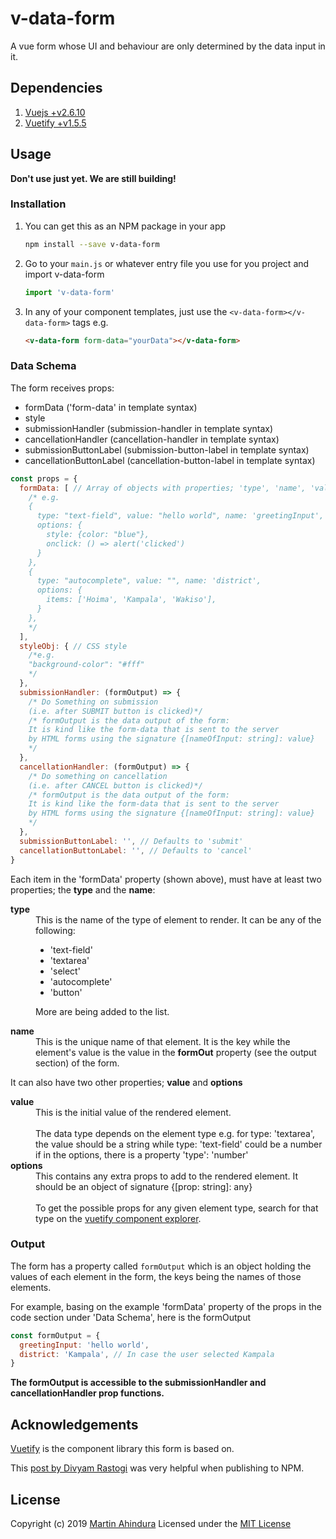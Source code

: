 # v-data-form

A vue form whose UI and behaviour are only determined by the data input in it.

## Dependencies

1. [Vuejs +v2.6.10](https://vuejs.org)
2. [Vuetify +v1.5.5](https://vuetifyjs.com)

## Usage

__Don't use just yet. We are still building!__

### Installation

1. You can get this as an NPM package in your app

    ```bash
    npm install --save v-data-form
    ```

2. Go to your ```main.js``` or whatever entry file you use for you project and import v-data-form

    ```Javascript
    import 'v-data-form'
    ```

3. In any of your component templates, just use the ```<v-data-form></v-data-form>``` tags e.g.

    ```html
    <v-data-form form-data="yourData"></v-data-form>
    ```

### Data Schema

The form receives props:

- formData ('form-data' in template syntax)
- style
- submissionHandler (submission-handler in template syntax)
- cancellationHandler (cancellation-handler in template syntax)
- submissionButtonLabel (submission-button-label in template syntax)
- cancellationButtonLabel (cancellation-button-label in template syntax)

```JavaScript
const props = {
  formData: [ // Array of objects with properties; 'type', 'name', 'value', 'options'
    /* e.g.
    {
      type: "text-field", value: "hello world", name: 'greetingInput',
      options: {
        style: {color: "blue"},
        onclick: () => alert('clicked')
      }
    },
    {
      type: "autocomplete", value: "", name: 'district',
      options: {
        items: ['Hoima', 'Kampala', 'Wakiso'],
      }
    },
    */
  ],
  styleObj: { // CSS style
    /*e.g.
    "background-color": "#fff"
    */
  },
  submissionHandler: (formOutput) => {
    /* Do Something on submission
    (i.e. after SUBMIT button is clicked)*/
    /* formOutput is the data output of the form:
    It is kind like the form-data that is sent to the server
    by HTML forms using the signature {[nameOfInput: string]: value}
    */
  },
  cancellationHandler: (formOutput) => {
    /* Do something on cancellation
    (i.e. after CANCEL button is clicked)*/
    /* formOutput is the data output of the form:
    It is kind like the form-data that is sent to the server
    by HTML forms using the signature {[nameOfInput: string]: value}
    */
  },
  submissionButtonLabel: '', // Defaults to 'submit'
  cancellationButtonLabel: '', // Defaults to 'cancel'
}
```

Each item in the 'formData' property (shown above), must have at least two properties; the __type__ and the __name__:

<dl>
<dt><strong>type</strong></dt>
<dd>
This is the name of the type of element to render. It can be any of the following:

- 'text-field'
- 'textarea'
- 'select'
- 'autocomplete'
- 'button'

More are being added to the list.
</dd>
<dt><strong>name</strong></dt>
<dd>
This is the unique name of that element. It is the key while the element's value is the value in the <strong>formOut</strong> property (see the output section) of the form.
</dd>
</dl>

It can also have two other properties; __value__ and __options__

<dl>
<dt><strong>value</strong></dt>
<dd>
This is the initial value of the rendered element.
<br />
<br />
The data type depends on the element type e.g. for type: 'textarea', the value should be a string while type: 'text-field' could be a number if in the options, there is a property 'type': 'number'
</dd>

<dt><strong>options</strong></dt>
<dd>
This contains any extra props to add to the rendered element. It should be an object of signature {[prop: string]: any}
<br />
<br />
To get the possible props for any given element type, search for that type on the <a href="https://vuetifyjs.com/en/components/api-explorer" target="_blank">vuetify component explorer</a>.
</dd>
</dl>

### Output

The form has a property called ```formOutput``` which is an object holding the values of each element in the form, the keys being the names of those elements.

For example, basing on the example 'formData' property of the props in the code section under 'Data Schema', here is the formOutput

```JavaScript
const formOutput = {
  greetingInput: 'hello world',
  district: 'Kampala', // In case the user selected Kampala
}
```

__The formOutput is accessible to the submissionHandler and cancellationHandler prop functions.__

## Acknowledgements

[Vuetify](https://vuetifyjs.com) is the component library this form is based on.

This [post by Divyam Rastogi](https://medium.com/justfrontendthings/how-to-create-and-publish-your-own-vuejs-component-library-on-npm-using-vue-cli-28e60943eed3) was very helpful when publishing to NPM.

## License

Copyright (c) 2019 [Martin Ahindura](https://github.com/Tinitto)
Licensed under the [MIT License](./LICENSE)
